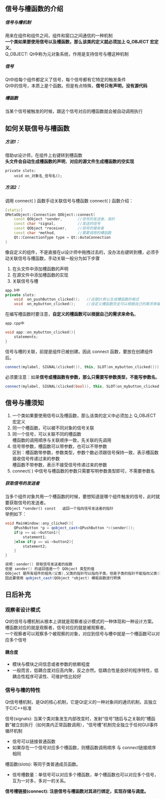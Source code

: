 ## 信号与槽函数的介绍
##### 信号与槽机制
用来在组件和组件之间，组件和窗口之间通信的一种机制          
**一个类如果要使用信号以及槽函数，那么该类的定义就必须加上 Q_OBJECT 宏定义**。          
Q_OBJECT: Qt中称为元对象系统，作用是支持信号与槽这种机制          

##### 信号
Qt中给每个组件都定义了信号，每个信号都有它特定的触发条件          
Qt中的信号，本质上是个函数。但是有点特殊，**信号只有声明，没有源代码**          

##### 槽函数
当某个信号被触发的时候，跟这个信号对应的槽函数就会被自动调用执行          

## 如何关联信号与槽函数
##### 方法1：
借助qt设计师，在组件上右键转到槽函数          
**头文件会自动生成槽函数的声明**，**对应的源文件生成槽函数的空实现**          
```
private slots:
	void on_对象名_信号名();
```
##### 方法2：
调用 connect( ) 函数手动关联信号与槽函数
connect( ) 函数介绍：
```c++
[static] 
QMetaObject::Connection QObject::connect(
	const QObject *sender,       //信号的发送者，指针
	const char *signal,          //发送的信号
	const QObject *receiver,     //信号的接收者
	const char *method,          //需要调用的槽函数
	Qt::ConnectionType type = Qt::AutoConnection
)
```

像自定义的组件，不是直接在ui设计师中拖拽过去的，没办法右键转到槽，必须手动关联信号与槽函数，手动关联一般分为如下步骤          
1. 在头文件中添加槽函数的声明          
2. 在源文件中添加槽函数的实现          
3. 关联信号与槽          
```c++
app.h中
private slots:
	void  on_pushButton_clicked();   //这是Qt默认生成槽函数的格式
	void  on_mybutton_clicked();     //自定义槽函数完全可以根据自己的需求来编写槽函数
```
在编写槽函数时要注意，**自定义的槽函数可以根据自己的需求来命名**。          
```c++
app.cpp中

void app::on_mybutton_clicked(){
	statements;
}
```
信号与槽的关联，前提是组件已被创建。因此 connect 函数，要放在创建组件后。          
```c++
connect(mylabel, SIGNAL(clicked()), this, SLOT(on_mybutton_clicked()));
```
必须要注意：如果**信号或槽函数有参数，那么只需要写参数类型，不能写参数名**。
```c++
connect(mylabel, SIGNAL(clicked(bool)), this, SLOT(on_mybutton_clicked(bool)));
```

## 信号与槽须知
1. 一个类如果要使用信号以及槽函数，那么该类的定义中必须加上 Q_OBJECT 宏定义          
2. 同一个槽函数，可以被不同对象的信号关联          
3. 同一个信号，可以关联不同的槽函数          
    槽函数的调用顺序与关联顺序一致，先关联的先调用          
4. 信号带参数，槽函数可以带参数，也可以不带参数          
    区别：槽函数带参数，参数类型，参数个数必须跟信号保持一致，表示槽函数接收信号传递过来的参数          
    槽函数不带参数，表示不接受信号传递过来的参数          
5. connect( ) 中信号与槽函数的参数只需要写明参数类型即可，不需要参数名          

##### 获取信号的发送者
当多个组件对象共用一个槽函数的时候，要想知道是哪个组件触发的信号，此时就要获取信号的发送者。          
`QObject *sender() const   返回一个指向信号发送者的指针`          
举例如下：          
```c++
void MainWindow::any_clicked(){
	QPushButton *p = qobject_cast<QPushButton *>(sender());
	if(p == ui->button1){
		statement1;
	}else if(p == ui->button2){
		statement2;
	}
}

说明：sender() 获取信号发送者的函数
但是 sender() 的返回值是一个 QObject 类型的值
QObject 是所有组件的祖先(父类),父类的指针可以指向子类，但是子类的指针不能指向父类(要强转)
因此要使用 qobject_cast(QObject *object) 模板函数进行转换
```


## 日后补充
### 观察者设计模式
Qt的信号与槽机制从根本上讲就是观察者设计模式的一种体现和一种设计方案。          
槽函数对应的就是观察者，信号对应的就是被观察者。          
一个观察者可以观察多个被观察的对象，对应到信号与槽中就是一个槽函数可以对应多个信号          

#### 耦合度
- 模块与模块之间信息或者参数的依赖程度          
- 一般而言，低耦合度对应高内聚，反之亦然。低耦合性是良好的程序特性，低耦合性程序可读性、可维护性比较好          


### 信号与槽的特性
Qt信号槽机制，是Qt的核心机制，它是Qt定义的一种对象间的通讯机制，且独立于C/C++标准          

信号(signals): 当某个类对象发生内部改变时，发射“信号”随后与之关联的“槽函数”被立刻执行（如何类内正常函数调用），“信号槽”机制完全独立于任何GUI事件循环机制          
-  信号可以链接普通函数          
-  如果存在一个信号对应多个槽函数，则槽函数调用顺序 与 connect链接顺序 相同          

槽函数(slots): 等同于类普通成员函数。          
-  信号槽数量：单信号可以对应多个槽函数，单个槽函数也可以对应多个信号，互为一对多，多对一的关系。          

**信号槽链接(connect): 注册信号与槽函数对其进行绑定，实现存储与调度。**          
